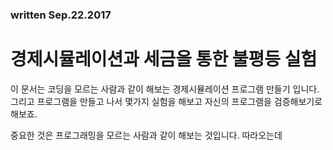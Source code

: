 ### written Sep.22.2017

# 경제시뮬레이션과 세금을 통한 불평등 실험

이 문서는 코딩을 모르는 사람과 같이 해보는 경제시뮬레이션 프로그램 만들기 입니다. 그리고 프로그램을 만들고 나서 몇가지 실험을 해보고 자신의 프로그램을 검증해보기로 해보죠.

중요한 것은 프로그래밍을 모르는 사람과 같이 해보는 것입니다. 따라오는데

# 



